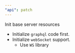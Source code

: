 ```yaml
---
"api": patch
---
```


Init base server resources

- Initialize `graphql` code first.
- Initialize `webSocket` support.
  - Use `WS` library
